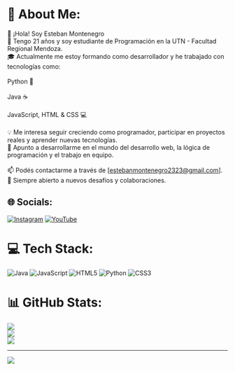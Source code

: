 # 💫 About Me:
👋 ¡Hola! Soy Esteban Montenegro<br>📍 Tengo 21 años y soy estudiante de Programación en la UTN - Facultad Regional Mendoza.<br>🎓 Actualmente me estoy formando como desarrollador y he trabajado con tecnologías como:<br><br>Python 🐍<br><br>Java ☕<br><br>JavaScript, HTML & CSS 💻<br><br>💡 Me interesa seguir creciendo como programador, participar en proyectos reales y aprender nuevas tecnologías.<br>🚀 Apunto a desarrollarme en el mundo del desarrollo web, la lógica de programación y el trabajo en equipo.<br><br>📫 Podés contactarme a través de [estebanmontenegro2323@gmail.com].<br>🔧 Siempre abierto a nuevos desafíos y colaboraciones.


## 🌐 Socials:
[![Instagram](https://img.shields.io/badge/Instagram-%23E4405F.svg?logo=Instagram&logoColor=white)](https://instagram.com/montee_ng) [![YouTube](https://img.shields.io/badge/YouTube-%23FF0000.svg?logo=YouTube&logoColor=white)](https://youtube.com/@https://www.youtube.com/@MonteeNG/videos) 

# 💻 Tech Stack:
![Java](https://img.shields.io/badge/java-%23ED8B00.svg?style=for-the-badge&logo=openjdk&logoColor=white) ![JavaScript](https://img.shields.io/badge/javascript-%23323330.svg?style=for-the-badge&logo=javascript&logoColor=%23F7DF1E) ![HTML5](https://img.shields.io/badge/html5-%23E34F26.svg?style=for-the-badge&logo=html5&logoColor=white) ![Python](https://img.shields.io/badge/python-3670A0?style=for-the-badge&logo=python&logoColor=ffdd54) ![CSS3](https://img.shields.io/badge/css3-%231572B6.svg?style=for-the-badge&logo=css3&logoColor=white)
# 📊 GitHub Stats:
![](https://github-readme-stats.vercel.app/api?username=Mont33NG&theme=gotham&hide_border=false&include_all_commits=false&count_private=false)<br/>
![](https://nirzak-streak-stats.vercel.app/?user=Mont33NG&theme=gotham&hide_border=false)<br/>
![](https://github-readme-stats.vercel.app/api/top-langs/?username=Mont33NG&theme=gotham&hide_border=false&include_all_commits=false&count_private=false&layout=compact)

---
[![](https://visitcount.itsvg.in/api?id=Mont33NG&icon=0&color=3)](https://visitcount.itsvg.in)

<!-- Proudly created with GPRM ( https://gprm.itsvg.in ) -->
